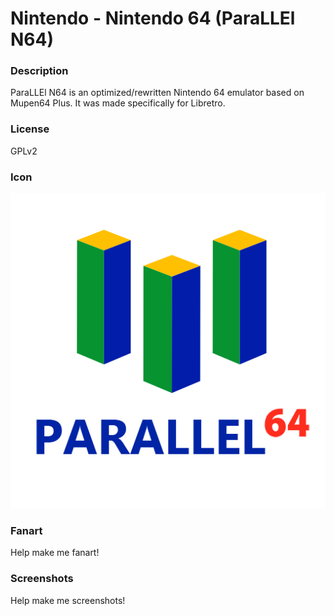 # Nintendo - Nintendo 64 (ParaLLEl N64)

### Description

ParaLLEl N64 is an optimized/rewritten Nintendo 64 emulator based on Mupen64 Plus. It was made specifically for Libretro.

### License

GPLv2

### Icon

![Nintendo - Nintendo 64 (ParaLLEl N64) icon](game.libretro.parallel_n64/resources/icon.png)

### Fanart

Help make me fanart!

### Screenshots

Help make me screenshots!
